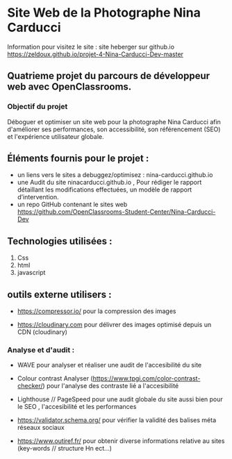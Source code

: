 # Site Web de la Photographe Nina Carducci


Information pour visitez le site :
site heberger sur github.io
https://zeldoux.github.io/projet-4-Nina-Carducci-Dev-master



## Quatrieme projet du parcours de développeur web avec OpenClassrooms.
### Objectif du projet

Déboguer et optimiser un site web pour la photographe Nina Carducci afin d'améliorer ses performances, son accessibilité, son référencement (SEO) et l'expérience utilisateur globale.

## Éléments fournis pour le projet :

 - un liens vers le sites a debuggez/optimisez : nina-carducci.github.io
 - une Audit du site ninacarducci.github.io , 
   Pour rédiger le rapport détaillant les modifications effectuées, un modèle de rapport d’intervention.   
 - un repo GitHub contenant le sites web https://github.com/OpenClassrooms-Student-Center/Nina-Carducci-Dev

## Technologies utilisées : 
1. Css
2. html
3. javascript

## outils externe utilisers :

  - https://compressor.io/ pour la compression des images 
  
  - https://cloudinary.com pour délivrer des images optimisé depuis un CDN (cloudinary)
  
  ### Analyse et d'audit : 
  
  - WAVE  pour analyser et réaliser une audit de l'accesibilité du site 
  - Colour contrast Analyser (https://www.tpgi.com/color-contrast-checker/) pour l'analyse des contraste lié a l'accesibilité  
      
  - Lighthouse // PageSpeed pour une audit globale du site aussi bien pour le SEO , l'accesibilité et les performances 
      
  - https://validator.schema.org/ pour vérifier la validité des balises méta réseaux sociaux
      
  - https://www.outiref.fr/ pour obtenir diverse informations relative au sites (key-words // structure Hn ect...)



